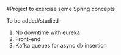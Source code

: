 #Project to exercise some Spring concepts

To be added/studied - 
1. No downtime with eureka
2. Front-end 
3. Kafka queues for async db insertion
